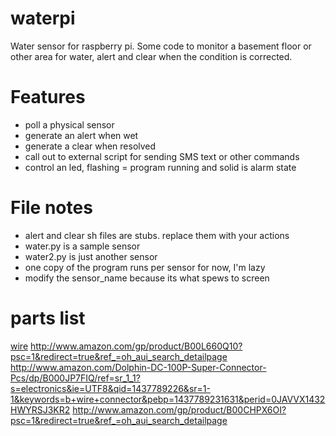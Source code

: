 # waterpi
Water sensor for raspberry pi.
Some code to monitor a basement floor or other area
for water, alert and clear when the condition is corrected.


# Features
* poll a physical sensor 
* generate an alert when wet
* generate a clear when resolved
* call out to external script for sending SMS text or other commands
* control an led, flashing = program running and solid is alarm state

# File notes
* alert and clear sh files are stubs. replace them with your actions
* water.py is a sample sensor
* water2.py is just another sensor
* one copy of the program runs per sensor for now, I'm lazy
* modify the sensor_name because its what spews to screen

# parts list
[wire](http://www.amazon.com/gp/product/B004JO2PVA?psc=1&redirect=true&ref_=oh_aui_search_detailpage)
http://www.amazon.com/gp/product/B00L660Q10?psc=1&redirect=true&ref_=oh_aui_search_detailpage
http://www.amazon.com/Dolphin-DC-100P-Super-Connector-Pcs/dp/B000JP7FIQ/ref=sr_1_1?s=electronics&ie=UTF8&qid=1437789226&sr=1-1&keywords=b+wire+connector&pebp=1437789231631&perid=0JAVVX1432HWYRSJ3KR2
http://www.amazon.com/gp/product/B00CHPX6OI?psc=1&redirect=true&ref_=oh_aui_search_detailpage

